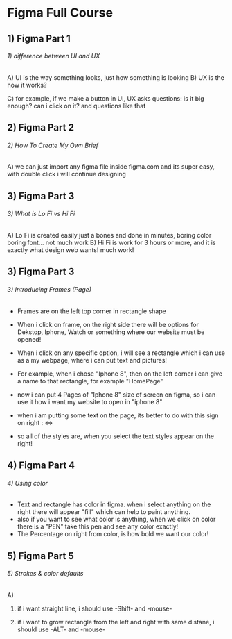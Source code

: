 # Figma Full Course

##  1) Figma Part 1
###### 1) difference between UI and UX
A) UI is the way something looks, just how something is looking
B) UX is the how it works?

C) for example, if we make a button in UI, UX asks questions: is it big enough? can i click on it? and questions like that


##  2) Figma Part 2
###### 2) How To Create My Own Brief
A) we can just import any figma file inside figma.com and its super easy, with double click i will continue designing 

##  3) Figma Part 3
###### 3) What is Lo Fi vs Hi Fi

A) Lo Fi is created easily just a bones and done in minutes, boring color boring font... not much work
B) Hi Fi is work for 3 hours or more, and it is exactly what design web wants! much work!


##  3) Figma Part 3
###### 3) Introducing Frames (Page)
 - Frames are on the left top corner in rectangle shape
 - When i click on frame, on the right side there will be options for Dekstop, Iphone, Watch or something where our website must be opened!
 - When i click on any specific option, i will see a rectangle which i can use as a my webpage, where i can put text and pictures!

 - For example, when i chose "Iphone 8", then on the left corner i can give a name to that rectangle, for example "HomePage"
 -  now i can put 4 Pages of "Iphone 8" size of screen on figma, so i can use it how i want my website to open in "iphone 8"
 - when i am putting some text on the page, its better to do with this sign on right : ⇔

 - so all of the styles are, when you select the text styles appear on the right!


##  4) Figma Part 4
###### 4) Using color

 - Text and rectangle has color in figma. when i select anything on the right there will appear "fill" which can help to paint anything.
 - also if you want to see what color is anything, when we click on color there is a "PEN" take this pen and see any color exactly!
 - The Percentage on right from color, is how bold we want our color!

##  5) Figma Part 5
###### 5) Strokes & color defaults

A)






1) if i want straight line, i should use -Shift- and -mouse-

2) if i want to grow rectangle from the left and right with same distane, i should use -ALT- and -mouse-